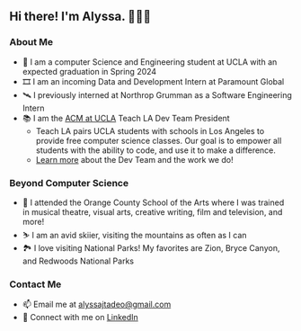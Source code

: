 ## Hi there! I'm Alyssa. 👩🏻‍💻

### About Me
* 🌱 I am a computer Science and Engineering student at UCLA with an expected graduation in Spring 2024
* 🎞️ I am an incoming Data and Development Intern at Paramount Global 
* 🛰️ I previously interned at Northrop Grumman as a Software Engineering Intern
* 📚 I am the [ACM at UCLA](https://github.com/uclaacm) Teach LA Dev Team President
  * Teach LA pairs UCLA students with schools in Los Angeles to provide free computer science classes. Our goal is to empower all students with the ability to code, and use it to make a difference.
  * [Learn more](https://teachla.uclaacm.com/dev) about the Dev Team and the work we do!

### Beyond Computer Science
* 🎨 I attended the Orange County School of the Arts where I was trained in musical theatre, visual arts, creative writing, film and television, and more!
* ⛷️ I am an avid skiier, visiting the mountains as often as I can
* 🏞️ I love visiting National Parks! My favorites are Zion, Bryce Canyon, and Redwoods National Parks

### Contact Me
* 📫 Email me at alyssajtadeo@gmail.com
* 🤝 Connect with me on [LinkedIn](https://www.linkedin.com/in/ajtadeo/)

<!--
**ajtadeo/ajtadeo** is a ✨ _special_ ✨ repository because its `README.md` (this file) appears on your GitHub profile.

Here are some ideas to get you started:

- 🔭 I’m currently working on ...
- 🌱 I’m currently learning ...
- 👯 I’m looking to collaborate on ...
- 🤔 I’m looking for help with ...
- 💬 Ask me about ...
- 📫 How to reach me: ...
- 😄 Pronouns: ...
- ⚡ Fun fact: ...
-->
